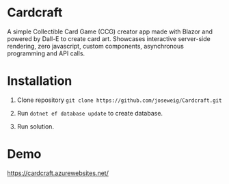 # Cardcraft

A simple Collectible Card Game (CCG) creator app made with Blazor and powered by Dall-E to create card art. Showcases interactive server-side rendering, zero javascript, custom components, asynchronous programming and API calls.

# Installation


1. Clone repository ```git clone https://github.com/joseweig/Cardcraft.git```

2. Run ```dotnet ef database update``` to create database.

3. Run solution.


# Demo

https://cardcraft.azurewebsites.net/